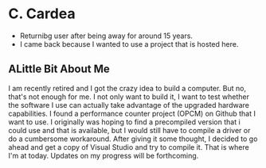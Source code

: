# C. Cardea
- Returnibg user after being away for around 15 years.
- I came back because I wanted to use a project that is hosted here.

## ALittle Bit About Me
I am recently retired and I got the crazy idea to build a computer. But no, that's not enough for me. I not only want to build it, I want to test whether the software I use can actually take advantage of the upgraded hardware capabilities. I found a performance counter project (OPCM) on Github that I want to use. I originally was hoping to find a precompiled version that i could use and that is available, but I would still have to compile a driver or do a cumbersome workaround. After giving it some thought, I decided to go ahead and get a copy of Visual Studio and try to compile it. That is where I'm at today. Updates on my progress will be forthcoming.
